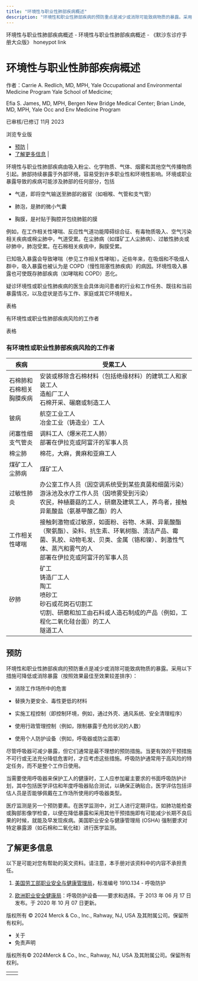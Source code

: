 ```yaml
---
title: "环境性与职业性肺部疾病概述"
description: "环境性和职业性肺部疾病的预防重点是减少或消除可能致病物质的暴露。采用以下措施可降低或消除暴露（按照效果最佳至效果较差排序）："
---
```


﻿环境性与职业性肺部疾病概述 \- 环境性与职业性肺部疾病概述 \- 《默沙东诊疗手册大众版》 honeypot link

# 环境性与职业性肺部疾病概述

作者：Carrie A. Redlich, MD, MPH, Yale Occupational and Environmental Medicine Program Yale
School of Medicine;

Efia S. James, MD, MPH, Bergen New Bridge Medical Center; Brian Linde, MD, MPH, Yale Occ and Env Medicine Program

已审核/已修订 11月 2023

浏览专业版

- [预防](#预防_v87247500_zh) \|
- [了解更多信息](#了解更多信息_v87247519_zh) \|

环境性与职业性肺部疾病由吸入粉尘、化学物质、气体、烟雾和其他空气传播物质引起。肺部持续暴露于外部环境，容易受到许多职业性和环境性影响。环境或职业暴露导致的疾病可能涉及肺部的任何部分，包括

- 气道，即将空气输送至肺部的器官（如咽喉、气管和支气管）

- 肺泡，是肺的微小气囊

- 胸膜，是衬贴于胸腔并包绕肺脏的膜


例如，在工作相关性哮喘、反应性气道功能障碍综合征、有毒物质吸入、空气污染相关疾病或棉尘肺中，气道受累。在尘肺病（如煤矿工人尘肺病）、过敏性肺炎或矽肺中，肺泡受累。在石棉相关疾病中，胸膜受累。

已知吸入暴露会导致哮喘（参见工作相关性哮喘）。近些年来，在吸烟和不吸烟人群中，吸入暴露也被认为是 COPD（慢性阻塞性肺疾病）的病因。环境性吸入暴露也可使既存肺部疾病（如哮喘和 COPD）恶化。

疑诊环境性或职业性肺疾病的医生会具体询问患者的行业和工作任务、既往和当前暴露情况，以及症状是否与工作、家庭或其它环境相关。

表格

有环境性或职业性肺部疾病风险的工作者

表格

### 有环境性或职业性肺部疾病风险的工作者

| 疾病 | 受累工人 |
| --- | --- |
| 石棉肺和石棉相关胸膜疾病 | 安装或移除含石棉材料（包括绝缘材料）的建筑工人和家装工人<br>造船厂工人<br>石棉开采、碾磨或制造工人 |
| 铍病 | 航空工业工人<br>冶金工业（铸造业）工人 |
| 闭塞性细支气管炎 | 调料工人（爆米花工人肺）<br>部署在伊拉克或阿富汗的军事人员 |
| 棉尘肺 | 棉花，大麻，黄麻和亚麻工人 |
| 煤矿工人尘肺病 | 煤矿工人 |
| 过敏性肺炎 | 办公室工作人员（因空调系统受到某些真菌和细菌污染）<br>游泳池及水疗工作人员（因喷雾受到污染）<br>农民，种植蘑菇的工人，研磨及建筑工人，养鸟者，接触异氰酸盐（氨基甲酸乙酯）的人 |
| 工作相关性哮喘 | 接触刺激物或过敏原，如面粉、谷物、木屑、异氰酸酯（聚氨酯）、染料、抗生素、环氧树脂、清洁产品、霉菌、乳胶、动物毛发、贝类、金属（铬和镍）、刺激性气体、蒸汽和雾气的人<br>部署在伊拉克或阿富汗的军事人员 |
| 矽肺 | 矿工<br>铸造厂工人<br>陶工<br>喷砂工<br>砂石或花岗石切割工<br>切割、研磨和加工由石料或人造石制成的产品（例如，工程化二氧化硅台面）的工人<br>隧道工人 |

## 预防

环境性和职业性肺部疾病的预防重点是减少或消除可能致病物质的暴露。采用以下措施可降低或消除暴露（按照效果最佳至效果较差排序）：

- 消除工作场所中的危害

- 替换为更安全、毒性更低的材料

- 实施工程控制（即控制环境，例如，通过外壳、通风系统、安全清理程序）

- 使用行政管理控制（例如，限制暴露于危险状况的人数）

- 使用个人防护设备（例如，呼吸器或防尘面罩）


尽管呼吸器可减少暴露，但它们通常是最不理想的预防措施。当更有效的干预措施不可行或无法充分降低危害时，才应考虑这些措施。呼吸防护通常用于高风险的特定任务，而不是整个工作日使用。

当需要使用呼吸器来保护工人的健康时，工人应参加雇主要求的书面呼吸防护计划，其中包括医学评估和年度呼吸器贴合测试，以确保正确贴合。医学评估包括评估人员是否能够佩戴在工作场所使用的呼吸器类型。

医疗监测是另一个预防要素。在医学监测中，对工人进行定期评估，如肺功能检查或胸部影像学检查，以便在降低暴露和采用其他干预措施即有可能减少长期不良后果的时候，就能及早发现疾病。美国职业安全与健康管理局 (OSHA) 强制要求对特定暴露源（如石棉和二氧化硅）进行医学监测。

## 了解更多信息

以下是可能对您有帮助的英文资料。请注意，本手册对该资料中的内容不承担责任。

1. [美国劳工部职业安全与健康管理局](https://www.osha.gov/laws-regs/regulations/standardnumber/1910/1910.134)，标准编号 1910.134 - 呼吸防护

2. [欧洲职业安全健康局](https://oshwiki.osha.europa.eu/en/themes/respiratory-protection-equipment-requirements-and-selection)：呼吸防护设备——要求和选择。于 2013 年 06 月 17 日发布。于 2020 年 10 月 07 日更新。




版权所有 © 2024
Merck & Co., Inc., Rahway, NJ, USA 及其附属公司。保留所有权利。

- 关于
- 免责声明

版权所有© 2024Merck & Co., Inc., Rahway, NJ, USA 及其附属公司。保留所有权利。

|     |     |
| --- | --- |
|  |  |